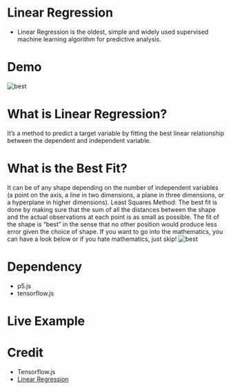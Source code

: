 # Linear Regression
- Linear Regression is the oldest, simple and widely used supervised machine learning algorithm for predictive analysis.

# Demo
![best](https://i.imgur.com/nQUZpJI.gif)

# What is Linear Regression?
It’s a method to predict a target variable by fitting the best linear relationship between the dependent and independent variable.

# What is the Best Fit?
It can be of any shape depending on the number of independent variables (a point on the axis, a line in two dimensions, a plane in three dimensions, or a hyperplane in higher dimensions).
Least Squares Method: The best fit is done by making sure that the sum of all the distances between the shape and the actual observations at each point is as small as possible. The fit of the shape is “best” in the sense that no other position would produce less error given the choice of shape.
If you want to go into the mathematics, you can have a look below or if you hate mathematics, just skip!
![best](https://i.imgur.com/bTBXixe.png)

# Dependency
- p5.js
- tensorflow.js

# Live Example

# Credit
- Tensorflow.js 
- [Linear Regression](https://medium.com/data-science-group-iitr/linear-regression-back-to-basics-e4819829d78b)
